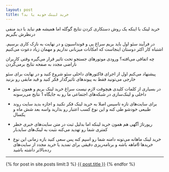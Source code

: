 ```yaml
---
layout: post
title: خرید لینک خوبه یا بد؟
---
```


خرید لینک با اینکه یک روش دستکاری کردن نتایج گوگله اما همیشه هم نباید با دید منفی درنظرش بگیریم

در فرآیند سئو اول باید بریم سراغ پی و فونداسیون و در نهایت به نازک کاری برسیم. اشتباه کار اکثر دوستان اینجاست که امکانات میزبانی نداریم و مهمان زیاد دعوت می‌کنیم

چه اتفاقی می‌افته؟ ورودی موتورهای جستجو تحت تاثیر قرار می‌گیره وقتی کاربران ناراضی مجدد به صفحه نتایج برمی‌گردن

پیشنهاد می‌کنم اول از اجرای فاکتورهای داخلی سئو شروع کنید و در نهایت برای سئو خارجی می‌تونید فقط به پیوندهای تاثیرگذار فکر کنید و قید مابقی رو بزنید

- در بسیاری از کلمات کلیدی هیچوقت لازم نیست سراغ خرید لینک بریم و همون سئو داخلی و لینک‌سازی در شبکه‌های اجتماعی ما رو به جایگاه 1 نتایج می‌رسونه

- برای سایت‌های تازه تاسیس اصلا به خرید لینک فکر نکنید و اجازه بدید سایت روند طبیعی خودشو طی کنه و این نوع کسب اعتبار رو بذارید واسه بعد شش ماه و یکسال

- رپورتاژ آگهی هم همون خرید لینکه اما بدلیل ثبت در متن سایت‌های خبری خطر کمتری شما رو تهدید می‌کنه نثبت به لینک‌های سایدبار

- خرید لینک ماهانه می‌تونه دامنه شما رو اسپم کنه پس سعی کنید بازه زمانی این نوع خریدها 6ماهه باشه و برنامه‌ریزی دقیقی برای تمدید یا خرید مجدد از سایت‌های رده‌بالاتر داشته باشید

***
{% for post in site.posts limit:3 %}
<a href="{{ site.url }}{{ post.url }}">{{ post.title }}</a>
{% endfor %}

